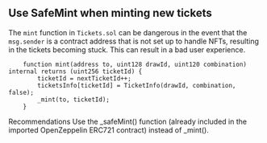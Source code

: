 ## Use SafeMint when minting new tickets

The `mint` function in `Tickets.sol` can be dangerous in the event that the `msg.sender` is a contract address that is not set up to handle NFTs, resulting in the tickets becoming stuck. This can result in a bad user experience.

```solidity
    function mint(address to, uint128 drawId, uint120 combination) internal returns (uint256 ticketId) {
        ticketId = nextTicketId++;
        ticketsInfo[ticketId] = TicketInfo(drawId, combination, false);
        _mint(to, ticketId);
    }
```

Recommendations
Use the _safeMint() function (already included in the imported OpenZeppelin ERC721 contract) instead of _mint().